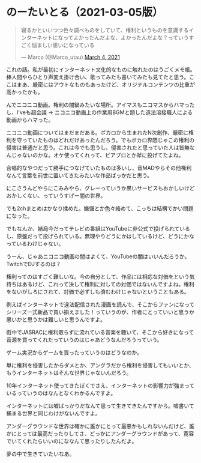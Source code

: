 # のーたいとる（2021-03-05版）

<blockquote class="twitter-tweet" data-partner="tweetdeck"><p lang="ja" dir="ltr">寝るかといいつつ色々調べものをしていて、権利というものを意識するインターネットになってよかったんだよな、よかったんだよな？っていうすごく悩ましい思いになっている</p>&mdash; Marco (@Marco_utau) <a href="https://twitter.com/Marco_utau/status/1367552256363491331?ref_src=twsrc%5Etfw">March 4, 2021</a></blockquote>

<script async src="https://platform.twitter.com/widgets.js" charset="utf-8"></script>

これの話。私が最初にインターネット文化的なものに触れたのはうごくメモ帳。棒人間やらひとり声変え掛け合い、歌ってみたも書いてみたも見てたと思う。ここはまあ、厳密にはアウトなものもあったけど、オリジナルコンテンツの比重が高かったかも。

んでニコニコ動画。権利の闇鍋みたいな場所。アイマスもニコマスからハマったし、I'veも超会議 -> ニコニコ動画上の作業用BGMと題した違法溶接職人による動画からハマった。

ニコニコ動画についてはまだまだある。ボカロから生まれたN次創作、厳密に権利を守っていたものはどれだけあったんだろう。でもボカロ界隈じゃこの権利の侵害は普通だと思う。これは今でも思うし、侵害されたと思っていた人は皆無なんじゃないのかな。オケ使ってくれって、ピアプロとか斧に投げてたよね。

合唱的なやつだって勝手につなげていたものは多いし、音MADやらその他権利なんて言葉を前世に置いてきたみたいな作品ばっかだと思う。

にこさうんどやらにこみみやら、グレーっていうか黒いサービスもおかしいけどおかしくない、っていうすげー闇の世界。

でも2chまとめはかなり揉めた。嫌儲とか色々絡めて、こっちは結構でかい問題になった。

でもなんか、結局今だってテレビの番組はYouTubeに非公式で投げられているし、原盤だって投げられている。無理やりどうにかはしているけど、どうにかなっているわけじゃない。

うーん、じゃあニコニコ動画の闇はよくて、YouTubeの闇はいいんだろうか。TwitchでDJするのは？

権利ってのはすごく難しいな。今の自分として、作品には相応な対価をという気持ちはあるけど、これって決して権利に対しての対価ではないんですよね。権利をないがしろにされて、対価で必ずしも済むわけじゃないということもある。

例えばインターネットで違法配信された漫画を読んで、そこからファンになってシリーズ一式新品で買い揃えました！っていうのが、作者にとっていいと思うか悪いかと思うかは難しいと思うんですよ。

街中でJASRACに権利取らずに流れている音楽を聴いて、そこから好きになって音源を買ってくれたっていうのはじゃあどうなんだろうっていう。

ゲーム実況からゲームを買ったっていうのはどうなのか。

単に権利を侵害したからダメとか、アングラだから権利を侵害してもいいとか、もうインターネットはそんな世界じゃないんだろう。

10年インターネット使ってきたぼくでさえ、インターネットの影響力が強まっているっていうのはなんとなくわかるんですよ。

インターネットには嘘ばっかりだなんて思って生きてきたんですから。嘘書いて捕まる世界と同じわけがないんですよ。

アンダーグラウンドな世界は確かに誰かにとって最悪かもしれないんだけど、誰かにとっては最高だったりしてさ、どっかにアンダーグラウンドがあって、寛容でいてくれたらいいのにななんて思ったりしたんだよ。

夢の中で生きていたいなあ。
